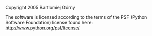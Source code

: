 Copyright 2005 Bartlomiej Górny

The software is licensed according to the terms of the PSF (Python Software Foundation) license found here: http://www.python.org/psf/license/